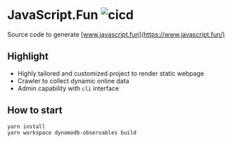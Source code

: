 # JavaScript.Fun ![cicd](https://github.com/im6/javascript-fun/actions/workflows/ci.yml/badge.svg)

Source code to generate [www.javascript.fun](https://www.javascript.fun/)

## Highlight

- Highly tailored and customized project to render static webpage
- Crawler to collect dynamic online data
- Admin capability with `cli` interface

## How to start

```sh
yarn install
yarn workspace dynamodb-observables build
```
